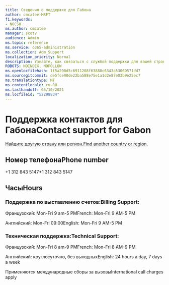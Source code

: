 ```yaml
---
title: Сведения о поддержке для Габона
author: cmcatee-MSFT
f1.keywords:
- NOCSH
ms.author: cmcatee
manager: scotv
audience: Admin
ms.topic: reference
ms.service: o365-administration
ms.collection: Adm_Support
localization_priority: Normal
description: Узнайте, как связаться с службой поддержки для вашей страны или региона.
ROBOTS: NOINDEX, NOFOLLOW
ms.openlocfilehash: 1f5a290d5c6911208f63880c6343a53069571dd7
ms.sourcegitcommit: de5fce90de22ba588e75e1a1d2e87e03b9e25ec7
ms.translationtype: MT
ms.contentlocale: ru-RU
ms.lasthandoff: 05/10/2021
ms.locfileid: "52298834"
---
```

# <a name="contact-support-for-gabon"></a><span data-ttu-id="bd671-103">Поддержка контактов для Габона</span><span class="sxs-lookup"><span data-stu-id="bd671-103">Contact support for Gabon</span></span>

<span data-ttu-id="bd671-104">[Найдите другую страну или регион.](../../business-video/get-help-support.md)</span><span class="sxs-lookup"><span data-stu-id="bd671-104">[Find another country or region](../../business-video/get-help-support.md).</span></span>

## <a name="phone-number"></a><span data-ttu-id="bd671-105">Номер телефона</span><span class="sxs-lookup"><span data-stu-id="bd671-105">Phone number</span></span>
<span data-ttu-id="bd671-106">+1 312 843 5147</span><span class="sxs-lookup"><span data-stu-id="bd671-106">+1 312 843 5147</span></span>

## <a name="hours"></a><span data-ttu-id="bd671-107">Часы</span><span class="sxs-lookup"><span data-stu-id="bd671-107">Hours</span></span>
### <a name="billing-support"></a><span data-ttu-id="bd671-108">Поддержка по выставлению счетов:</span><span class="sxs-lookup"><span data-stu-id="bd671-108">Billing Support:</span></span>

<span data-ttu-id="bd671-109">Французский: Mon-Fri 9 am-5 PM</span><span class="sxs-lookup"><span data-stu-id="bd671-109">French: Mon-Fri 9 AM-5 PM</span></span>

<span data-ttu-id="bd671-110">Английский: Mon-Fri 09:00</span><span class="sxs-lookup"><span data-stu-id="bd671-110">English: Mon-Fri 9 AM-5 PM</span></span>

### <a name="technical-support"></a><span data-ttu-id="bd671-111">Техническая поддержка:</span><span class="sxs-lookup"><span data-stu-id="bd671-111">Technical Support:</span></span>

<span data-ttu-id="bd671-112">Французский: Mon-Fri 8 am-9 PM</span><span class="sxs-lookup"><span data-stu-id="bd671-112">French: Mon-Fri 8 AM-9 PM</span></span>

<span data-ttu-id="bd671-113">Английский: круглосуточно, без выходных</span><span class="sxs-lookup"><span data-stu-id="bd671-113">English: 24 hours a day, 7 days a week</span></span>

<span data-ttu-id="bd671-114">Применяются международные сборы за вызовы</span><span class="sxs-lookup"><span data-stu-id="bd671-114">International call charges apply</span></span>
